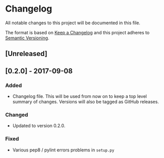 # Changelog
All notable changes to this project will be documented in this file.

The format is based on [Keep a Changelog](http://keepachangelog.com/en/1.0.0/)
and this project adheres to [Semantic Versioning](http://semver.org/spec/v2.0.0.html).

## [Unreleased]
 

## [0.2.0] - 2017-09-08
### Added
- Changelog file. This will be used from now on to keep a top level summary of 
  changes. Versions will also be tagged as GitHub releases.
### Changed
- Updated to version 0.2.0.
### Fixed
- Various pep8 / pylint errors problems in `setup.py`
